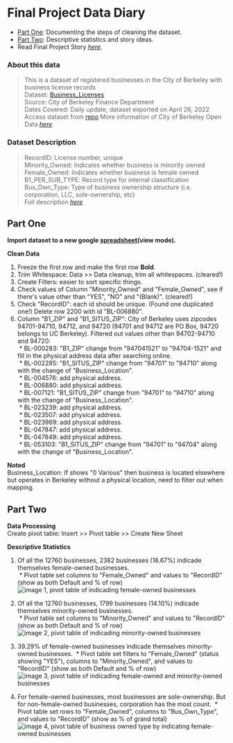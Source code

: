 # Final Project Data Diary

* [Part One](https://github.com/jiyuntsai/JOURN_296-Data-Journalism/blob/main/final-project-process.md#part-one): Documenting the steps of cleaning the dataset.
* [Part Two](https://github.com/jiyuntsai/JOURN_296-Data-Journalism/blob/main/final-project-process.md#part-two): Descriptive statistics and story ideas.
* Read Final Project Story *[here](https://github.com/jiyuntsai/JOURN_296-Data-Journalism/blob/main/final-project-story.md)*. <br/>
<!-- I am sooooooooo tirrrrrrrrrrred bruhhhhhhhhhhh-->

### About this data <br/>
>This is a dataset of registered businesses in the City of Berkeley with business license records <br/>
Dataset: [Business_Licenses](https://data.cityofberkeley.info/Business/Business-Licenses/rwnf-bu3w) <br/>
Source: City of Berkeley Finance Department <br/>
Dates Covered: Daily update, dataset exported on April 26, 2022 <br/>
Access dataset from [repo](https://github.com/jiyuntsai/JOURN_296-Data-Journalism/blob/main/fpp.csv)
More information of City of Berkeley Open Data *[here](https://data.cityofberkeley.info/)* <br/>

### Dataset Description <br/>
>RecordID: License number, unique <br/>
Minority_Owned: Indicates whether business is minority owned <br/>
Female_Owned: Indicates whether business is female owned <br/>
B1_PER_SUB_TYPE: Record type for internal classification <br/>
Bus_Own_Type: Type of business ownership structure (i.e. corporation, LLC, sole-ownership, etc) <br/>
Full description *[here](https://drive.google.com/file/d/1Ou8U6Q6X_qIdRvASN8QyvPVrcwdVKSVw/view?usp=sharing)* <br/>

## Part One

**Import dataset to a new google [spreadsheet](https://docs.google.com/spreadsheets/d/1SH9cntqwLkngYWbZ1HqiDEozQgJiCJI6Bqzv9l7l_vs/edit?usp=sharing)(view mode).** <br/>

**Clean Data**
1. Freeze the first row and make the first row **Bold**.
2. Trim Whitespace: Data >> Data cleanup, trim all whitespaces. (cleared!)
3. Create Filters: easier to sort specific things.
4. Check values of Column "Minority_Owned" and "Female_Owned", see if there's value other than "YES", "NO" and "(Blank)". (cleared!)
5. Check "RecordID": each id should be unique. (Found one duplicated one!) Delete row 2200 with id "BL-006880".
6. Column "B1_ZIP" and "B1_SITUS_ZIP": City of Berkeley uses zipcodes 94701-94710, 94712, and 94720 (94701 and 94712 are PO Box, 94720 belongs to UC Berkeley). Filtered out values other than 94702-94710 and 94720: <br/>
&nbsp;* BL-000283: "B1_ZIP" change from "947041521" to "94704-1521" and fill in the physical address data after searching online. <br/>
&nbsp;* BL-002285: "B1_SITUS_ZIP" change from "94701" to "94710" along with the change of "Business_Location". <br/>
&nbsp;* BL-004576: add physical address. <br/>
&nbsp;* BL-006880: add physical address. <br/>
&nbsp;* BL-007121: "B1_SITUS_ZIP" change from "94701" to "94710" along with the change of "Business_Location". <br/>
&nbsp;* BL-023239: add physical address. <br/>
&nbsp;* BL-023507: add physical address. <br/>
&nbsp;* BL-023969: add physical address. <br/>
&nbsp;* BL-047847: add physical address. <br/>
&nbsp;* BL-047849: add physical address. <br/>
&nbsp;* BL-053103: "B1_SITUS_ZIP" change from "94701" to "94704" along with the change of "Business_Location". <br/>

**Noted** <br/>
Business_Location: If shows "0 Various" then business is located elsewhere but operates in Berkeley without a physical location, need to filter out when mapping.

## Part Two

**Data Processing** <br/>
Create pivot table: Insert >> Pivot table >> Create New Sheet <br/>

**Descriptive Statistics** <br/>
1. Of all the 12760 businesses, 2382 businesses (18.67%) indicade themselves female-owned businesses. <br/>
&nbsp;* Pivot table set columns to "Female_Owned" and values to "RecordID" (show as both Default and % of row) <br/>
![image 1, pivot table of indicading female-owned businesses](https://github.com/jiyuntsai/JOURN_296/blob/main/fpp1.png) <br/>

2. Of all the 12760 businesses, 1799 businesses (14.10%) indicade themselves minority-owned businesses. <br/>
&nbsp;* Pivot table set columns to "Minority_Owned" and values to "RecordID" (show as both Default and % of row) <br/>
![image 2, pivot table of indicading minority-owned businesses](https://github.com/jiyuntsai/JOURN_296/blob/main/fpp2.png) <br/>

3. 39.29% of female-owned businesses indicade themselves minority-owned businesses.
&nbsp;* Pivot table set filters to "Female_Owned" (status showing "YES"), columns to "Minority_Owned", and values to "RecordID" (show as both Default and % of row) <br/>
![image 3, pivot table of indicading female-owned and minority-owned businesses](https://github.com/jiyuntsai/JOURN_296/blob/main/fpp3.png) <br/>

4. For female-owned businesses, most businesses are sole-ownership. But for non-female-owned businesses, corporation has the most count.
&nbsp;* Pivot table set rows to "Female_Owned", columns to "Bus_Own_Type", and values to "RecordID" (show as % of grand total) <br/>
![image 4, pivot table of business owned type by indicating female-owned businesses](https://github.com/jiyuntsai/JOURN_296/blob/main/fpp4.png) <br/>



